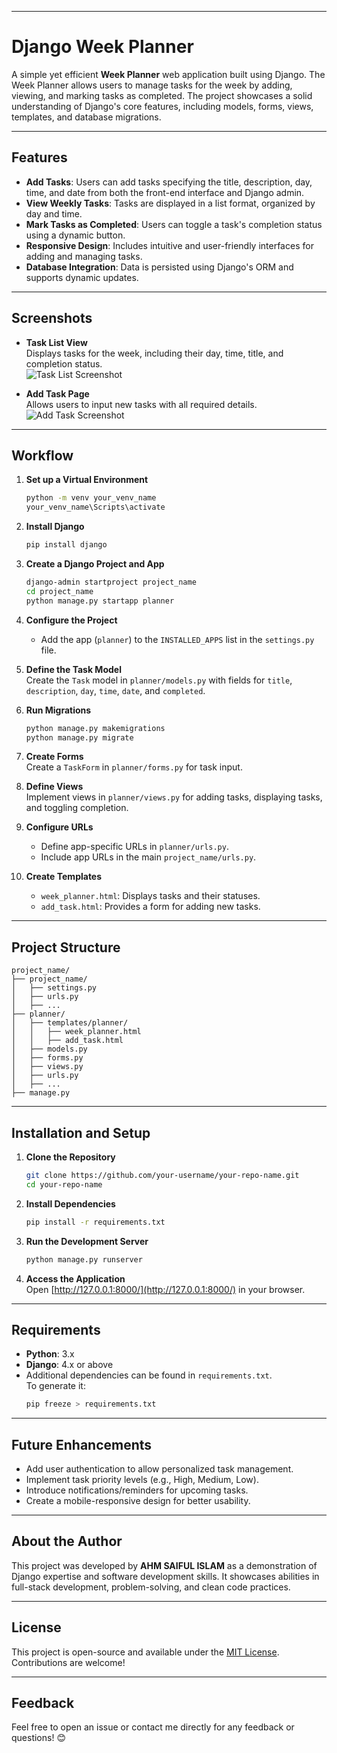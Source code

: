

---

# Django Week Planner

A simple yet efficient **Week Planner** web application built using Django. The Week Planner allows users to manage tasks for the week by adding, viewing, and marking tasks as completed. The project showcases a solid understanding of Django's core features, including models, forms, views, templates, and database migrations.

---

## Features

- **Add Tasks**: Users can add tasks specifying the title, description, day, time, and date from both the front-end interface and Django admin.
- **View Weekly Tasks**: Tasks are displayed in a list format, organized by day and time.
- **Mark Tasks as Completed**: Users can toggle a task's completion status using a dynamic button.
- **Responsive Design**: Includes intuitive and user-friendly interfaces for adding and managing tasks.
- **Database Integration**: Data is persisted using Django's ORM and supports dynamic updates.

---

## Screenshots

- **Task List View**  
  Displays tasks for the week, including their day, time, title, and completion status.  
  ![Task List Screenshot](link-to-screenshot1)

- **Add Task Page**  
  Allows users to input new tasks with all required details.  
  ![Add Task Screenshot](link-to-screenshot2)

---

## Workflow

1. **Set up a Virtual Environment**  
   ```bash
   python -m venv your_venv_name
   your_venv_name\Scripts\activate
   ```

2. **Install Django**  
   ```bash
   pip install django
   ```

3. **Create a Django Project and App**  
   ```bash
   django-admin startproject project_name
   cd project_name
   python manage.py startapp planner
   ```

4. **Configure the Project**  
   - Add the app (`planner`) to the `INSTALLED_APPS` list in the `settings.py` file.

5. **Define the Task Model**  
   Create the `Task` model in `planner/models.py` with fields for `title`, `description`, `day`, `time`, `date`, and `completed`.

6. **Run Migrations**  
   ```bash
   python manage.py makemigrations
   python manage.py migrate
   ```

7. **Create Forms**  
   Create a `TaskForm` in `planner/forms.py` for task input.

8. **Define Views**  
   Implement views in `planner/views.py` for adding tasks, displaying tasks, and toggling completion.

9. **Configure URLs**  
   - Define app-specific URLs in `planner/urls.py`.
   - Include app URLs in the main `project_name/urls.py`.

10. **Create Templates**  
    - `week_planner.html`: Displays tasks and their statuses.
    - `add_task.html`: Provides a form for adding new tasks.

---

## Project Structure

```plaintext
project_name/
├── project_name/
│   ├── settings.py
│   ├── urls.py
│   ├── ...
├── planner/
│   ├── templates/planner/
│   │   ├── week_planner.html
│   │   ├── add_task.html
│   ├── models.py
│   ├── forms.py
│   ├── views.py
│   ├── urls.py
│   ├── ...
├── manage.py
```

---

## Installation and Setup

1. **Clone the Repository**  
   ```bash
   git clone https://github.com/your-username/your-repo-name.git
   cd your-repo-name
   ```

2. **Install Dependencies**  
   ```bash
   pip install -r requirements.txt
   ```

3. **Run the Development Server**  
   ```bash
   python manage.py runserver
   ```

4. **Access the Application**  
   Open [http://127.0.0.1:8000/](http://127.0.0.1:8000/) in your browser.

---

## Requirements

- **Python**: 3.x
- **Django**: 4.x or above
- Additional dependencies can be found in `requirements.txt`.  
  To generate it:
  ```bash
  pip freeze > requirements.txt
  ```

---

## Future Enhancements

- Add user authentication to allow personalized task management.
- Implement task priority levels (e.g., High, Medium, Low).
- Introduce notifications/reminders for upcoming tasks.
- Create a mobile-responsive design for better usability.

---

## About the Author

This project was developed by **AHM SAIFUL ISLAM** as a demonstration of Django expertise and software development skills. It showcases abilities in full-stack development, problem-solving, and clean code practices.

---

## License

This project is open-source and available under the [MIT License](LICENSE). Contributions are welcome!

---

## Feedback

Feel free to open an issue or contact me directly for any feedback or questions! 😊
